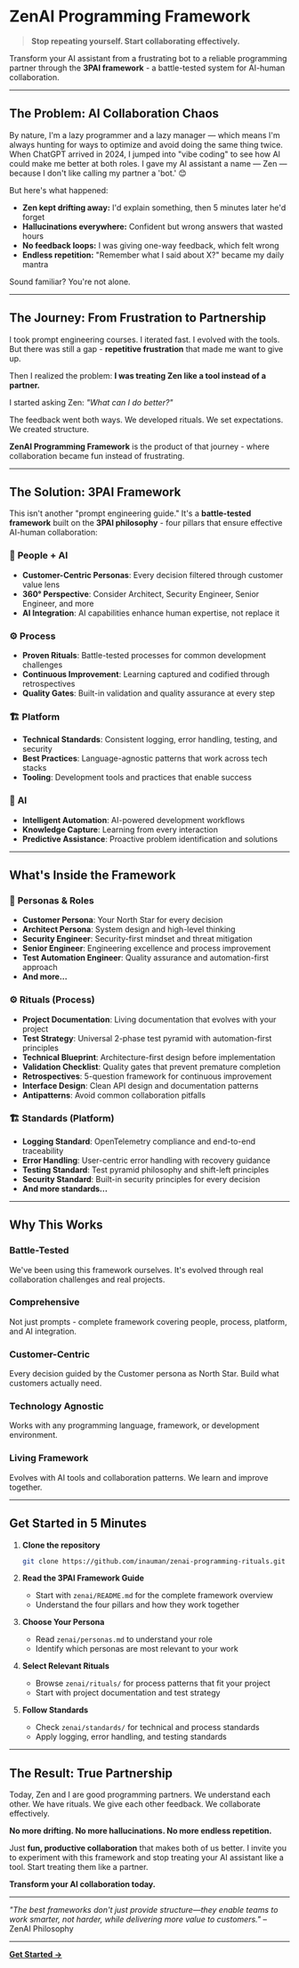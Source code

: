 # ZenAI Programming Framework

> **Stop repeating yourself. Start collaborating effectively.**

Transform your AI assistant from a frustrating bot to a reliable programming partner through the **3PAI framework** - a battle-tested system for AI-human collaboration.

---

## The Problem: AI Collaboration Chaos

By nature, I'm a lazy programmer and a lazy manager — which means I'm always hunting for ways to optimize and avoid doing the same thing twice. When ChatGPT arrived in 2024, I jumped into "vibe coding" to see how AI could make me better at both roles. I gave my AI assistant a name — Zen — because I don't like calling my partner a 'bot.' 😊

But here's what happened:

- **Zen kept drifting away:** I'd explain something, then 5 minutes later he'd forget
- **Hallucinations everywhere:** Confident but wrong answers that wasted hours
- **No feedback loops:** I was giving one-way feedback, which felt wrong
- **Endless repetition:** "Remember what I said about X?" became my daily mantra

Sound familiar? You're not alone.

---

## The Journey: From Frustration to Partnership

I took prompt engineering courses. I iterated fast. I evolved with the tools. But there was still a gap - **repetitive frustration** that made me want to give up.

Then I realized the problem: **I was treating Zen like a tool instead of a partner.**

I started asking Zen: *"What can I do better?"* 

The feedback went both ways. We developed rituals. We set expectations. We created structure.

**ZenAI Programming Framework** is the product of that journey - where collaboration became fun instead of frustrating.

---

## The Solution: 3PAI Framework

This isn't another "prompt engineering guide." It's a **battle-tested framework** built on the **3PAI philosophy** - four pillars that ensure effective AI-human collaboration:

### 🧠 **People + AI**
- **Customer-Centric Personas**: Every decision filtered through customer value lens
- **360° Perspective**: Consider Architect, Security Engineer, Senior Engineer, and more
- **AI Integration**: AI capabilities enhance human expertise, not replace it

### ⚙️ **Process**
- **Proven Rituals**: Battle-tested processes for common development challenges
- **Continuous Improvement**: Learning captured and codified through retrospectives
- **Quality Gates**: Built-in validation and quality assurance at every step

### 🏗️ **Platform**
- **Technical Standards**: Consistent logging, error handling, testing, and security
- **Best Practices**: Language-agnostic patterns that work across tech stacks
- **Tooling**: Development tools and practices that enable success

### 🤖 **AI**
- **Intelligent Automation**: AI-powered development workflows
- **Knowledge Capture**: Learning from every interaction
- **Predictive Assistance**: Proactive problem identification and solutions

---

## What's Inside the Framework

### 👥 **Personas & Roles**
- **Customer Persona**: Your North Star for every decision
- **Architect Persona**: System design and high-level thinking
- **Security Engineer**: Security-first mindset and threat mitigation
- **Senior Engineer**: Engineering excellence and process improvement
- **Test Automation Engineer**: Quality assurance and automation-first approach
- **And more...**

### ⚙️ **Rituals (Process)**
- **Project Documentation**: Living documentation that evolves with your project
- **Test Strategy**: Universal 2-phase test pyramid with automation-first principles
- **Technical Blueprint**: Architecture-first design before implementation
- **Validation Checklist**: Quality gates that prevent premature completion
- **Retrospectives**: 5-question framework for continuous improvement
- **Interface Design**: Clean API design and documentation patterns
- **Antipatterns**: Avoid common collaboration pitfalls

### 🏗️ **Standards (Platform)**
- **Logging Standard**: OpenTelemetry compliance and end-to-end traceability
- **Error Handling**: User-centric error handling with recovery guidance
- **Testing Standard**: Test pyramid philosophy and shift-left principles
- **Security Standard**: Built-in security principles for every decision
- **And more standards...**

---

## Why This Works

### **Battle-Tested**
We've been using this framework ourselves. It's evolved through real collaboration challenges and real projects.

### **Comprehensive**
Not just prompts - complete framework covering people, process, platform, and AI integration.

### **Customer-Centric**
Every decision guided by the Customer persona as North Star. Build what customers actually need.

### **Technology Agnostic**
Works with any programming language, framework, or development environment.

### **Living Framework**
Evolves with AI tools and collaboration patterns. We learn and improve together.

---

## Get Started in 5 Minutes

1. **Clone the repository**
   ```bash
   git clone https://github.com/inauman/zenai-programming-rituals.git
   ```

2. **Read the 3PAI Framework Guide**
   - Start with `zenai/README.md` for the complete framework overview
   - Understand the four pillars and how they work together

3. **Choose Your Persona**
   - Read `zenai/personas.md` to understand your role
   - Identify which personas are most relevant to your work

4. **Select Relevant Rituals**
   - Browse `zenai/rituals/` for process patterns that fit your project
   - Start with project documentation and test strategy

5. **Follow Standards**
   - Check `zenai/standards/` for technical and process standards
   - Apply logging, error handling, and testing standards

---

## The Result: True Partnership

Today, Zen and I are good programming partners. We understand each other. We have rituals. We give each other feedback. We collaborate effectively.

**No more drifting. No more hallucinations. No more endless repetition.**

Just **fun, productive collaboration** that makes both of us better. I invite you to experiment with this framework and stop treating your AI assistant like a tool. Start treating them like a partner.

**Transform your AI collaboration today.**

---

*"The best frameworks don't just provide structure—they enable teams to work smarter, not harder, while delivering more value to customers."* – ZenAI Philosophy

---

**[Get Started →](https://github.com/inauman/zenai-programming-rituals)** 